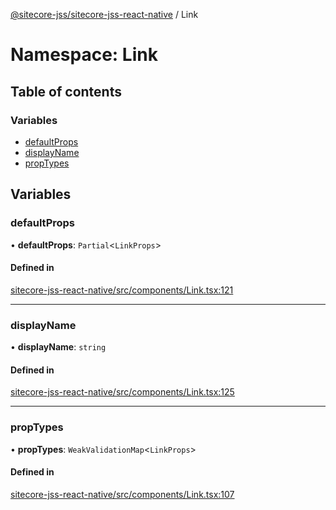 [@sitecore-jss/sitecore-jss-react-native](../README.md) / Link

# Namespace: Link

## Table of contents

### Variables

- [defaultProps](Link.md#defaultprops)
- [displayName](Link.md#displayname)
- [propTypes](Link.md#proptypes)

## Variables

### defaultProps

• **defaultProps**: `Partial`\<`LinkProps`\>

#### Defined in

[sitecore-jss-react-native/src/components/Link.tsx:121](https://github.com/Sitecore/jss/blob/c89d0d1b9/packages/sitecore-jss-react-native/src/components/Link.tsx#L121)

___

### displayName

• **displayName**: `string`

#### Defined in

[sitecore-jss-react-native/src/components/Link.tsx:125](https://github.com/Sitecore/jss/blob/c89d0d1b9/packages/sitecore-jss-react-native/src/components/Link.tsx#L125)

___

### propTypes

• **propTypes**: `WeakValidationMap`\<`LinkProps`\>

#### Defined in

[sitecore-jss-react-native/src/components/Link.tsx:107](https://github.com/Sitecore/jss/blob/c89d0d1b9/packages/sitecore-jss-react-native/src/components/Link.tsx#L107)
